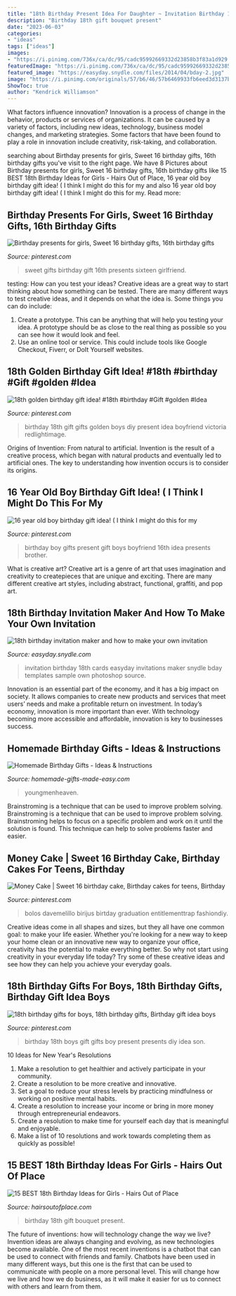 ```yaml
---
title: "18th Birthday Present Idea For Daughter ~ Invitation Birthday 18th Cards Easyday Invitations Maker Snydle Bday Templates Sample Own Photoshop Source"
description: "Birthday 18th gift bouquet present"
date: "2023-06-03"
categories:
- "ideas"
tags: ["ideas"]
images:
- "https://i.pinimg.com/736x/ca/dc/95/cadc95992669332d23858b3f83a1d929.jpg"
featuredImage: "https://i.pinimg.com/736x/ca/dc/95/cadc95992669332d23858b3f83a1d929.jpg"
featured_image: "https://easyday.snydle.com/files/2014/04/bday-2.jpg"
image: "https://i.pinimg.com/originals/57/b6/46/57b6469933fb6eed3d3137bd11b3dc8b.jpg"
ShowToc: true
author: "Kendrick Williamson"
---
```



What factors influence innovation?
Innovation is a process of change in the behavior, products or services of organizations. It can be caused by a variety of factors, including new ideas, technology, business model changes, and marketing strategies.
Some factors that have been found to play a role in innovation include creativity, risk-taking, and collaboration.

	

		
searching about Birthday presents for girls, Sweet 16 birthday gifts, 16th birthday gifts you've visit to the right page. We have 8 Pictures about Birthday presents for girls, Sweet 16 birthday gifts, 16th birthday gifts like 15 BEST 18th Birthday Ideas for Girls - Hairs Out of Place, 16 year old boy birthday gift idea! ( I think I might do this for my and also 16 year old boy birthday gift idea! ( I think I might do this for my. Read more:
		
    
## Birthday Presents For Girls, Sweet 16 Birthday Gifts, 16th Birthday Gifts

<img loading=lazy src="https://i.pinimg.com/originals/57/b6/46/57b6469933fb6eed3d3137bd11b3dc8b.jpg" onerror="this.onerror=null;this.src='https://tse2.mm.bing.net/th?id=OIP.riOqIYWqEkNnhjiCMqAfxAAAAA&amp;pid=15.1';" alt="Birthday presents for girls, Sweet 16 birthday gifts, 16th birthday gifts">

_Source: pinterest.com_

>sweet gifts birthday gift 16th presents sixteen girlfriend. 

	

testing: How can you test your ideas?
Creative ideas are a great way to start thinking about how something can be tested. There are many different ways to test creative ideas, and it depends on what the idea is. Some things you can do include:
1. Create a prototype. This can be anything that will help you testing your idea. A prototype should be as close to the real thing as possible so you can see how it would look and feel.
2. Use an online tool or service. This could include tools like Google Checkout, Fiverr, or DoIt Yourself websites.

    
## 18th Golden Birthday Gift Idea! #18th #birthday #Gift #golden #Idea

<img loading=lazy src="https://i.pinimg.com/736x/ca/dc/95/cadc95992669332d23858b3f83a1d929.jpg" onerror="this.onerror=null;this.src='https://tse3.mm.bing.net/th?id=OIP._gp8il8AdcaqyjFtel_P3gHaNK&amp;pid=15.1';" alt="18th golden birthday gift idea! #18th #birthday #Gift #golden #Idea">

_Source: pinterest.com_

>birthday 18th gift gifts golden boys diy present idea boyfriend victoria redlightimage. 

	

Origins of Invention: From natural to artificial.
Invention is the result of a creative process, which began with natural products and eventually led to artificial ones. The key to understanding how invention occurs is to consider its origins.

    
## 16 Year Old Boy Birthday Gift Idea! ( I Think I Might Do This For My

<img loading=lazy src="https://i.pinimg.com/736x/d5/d0/d4/d5d0d49ea642d08a86f3d3fac20db43a--boy-birthday-gifts-th-birthday.jpg" onerror="this.onerror=null;this.src='https://tse1.mm.bing.net/th?id=OIP.fUmVAJ28qIVZNfGVlog4QgHaHa&amp;pid=15.1';" alt="16 year old boy birthday gift idea! ( I think I might do this for my">

_Source: pinterest.com_

>birthday boy gifts present gift boys boyfriend 16th idea presents brother. 

	

What is creative art?
Creative art is a genre of art that uses imagination and creativity to createpieces that are unique and exciting. There are many different creative art styles, including abstract, functional, graffiti, and pop art.

    
## 18th Birthday Invitation Maker And How To Make Your Own Invitation

<img loading=lazy src="https://easyday.snydle.com/files/2014/04/bday-2.jpg" onerror="this.onerror=null;this.src='https://tse2.mm.bing.net/th?id=OIP._iFhf0VggPmKEW1OedcDvwHaKh&amp;pid=15.1';" alt="18th birthday invitation maker and how to make your own invitation">

_Source: easyday.snydle.com_

>invitation birthday 18th cards easyday invitations maker snydle bday templates sample own photoshop source. 

	

Innovation is an essential part of the economy, and it has a big impact on society. It allows companies to create new products and services that meet users’ needs and make a profitable return on investment. In today’s economy, innovation is more important than ever. With technology becoming more accessible and affordable, innovation is key to businesses success.

    
## Homemade Birthday Gifts - Ideas &amp; Instructions

<img loading=lazy src="https://www.homemade-gifts-made-easy.com/image-files/homemade-birthday-gifts-800x1351.jpg" onerror="this.onerror=null;this.src='https://tse3.mm.bing.net/th?id=OIP.GlqgsVtFi074-oBjzi5FhQHaMg&amp;pid=15.1';" alt="Homemade Birthday Gifts - Ideas &amp; Instructions">

_Source: homemade-gifts-made-easy.com_

>youngmenheaven. 

	

Brainstroming is a technique that can be used to improve problem solving.
Brainstroming is a technique that can be used to improve problem solving. Brainstroming helps to focus on a specific problem and work on it until the solution is found. This technique can help to solve problems faster and easier.

    
## Money Cake | Sweet 16 Birthday Cake, Birthday Cakes For Teens, Birthday

<img loading=lazy src="https://i.pinimg.com/736x/a0/33/7d/a0337d3e383f6a443fd47adf3a01fec7.jpg" onerror="this.onerror=null;this.src='https://tse4.mm.bing.net/th?id=OIP.KuiEviFqFrpXSuAIU6m06wHaJ3&amp;pid=15.1';" alt="Money Cake | Sweet 16 birthday cake, Birthday cakes for teens, Birthday">

_Source: pinterest.com_

>bolos davemelillo birijus birtday graduation entitlementtrap fashiondiy. 

	

Creative ideas come in all shapes and sizes, but they all have one common goal: to make your life easier. Whether you're looking for a new way to keep your home clean or an innovative new way to organize your office, creativity has the potential to make everything better. So why not start using creativity in your everyday life today? Try some of these creative ideas and see how they can help you achieve your everyday goals.

    
## 18th Birthday Gifts For Boys, 18th Birthday Gifts, Birthday Gift Idea Boys

<img loading=lazy src="https://i.pinimg.com/originals/78/44/ee/7844eed62d83012829970886edb4b2a6.jpg" onerror="this.onerror=null;this.src='https://tse4.mm.bing.net/th?id=OIP.xlSRHzkSxX2-RlNpEJoTwAHaJ4&amp;pid=15.1';" alt="18th birthday gifts for boys, 18th birthday gifts, Birthday gift idea boys">

_Source: pinterest.com_

>birthday 18th boys gift gifts boy present presents diy idea son. 

	

10 Ideas for New Year's Resolutions
1. Make a resolution to get healthier and actively participate in your community. 
2. Create a resolution to be more creative and innovative. 
3. Set a goal to reduce your stress levels by practicing mindfulness or working on positive mental habits. 
4. Create a resolution to increase your income or bring in more money through entrepreneurial endeavors. 
5. Create a resolution to make time for yourself each day that is meaningful and enjoyable. 
6. Make a list of 10 resolutions and work towards completing them as quickly as possible!

    
## 15 BEST 18th Birthday Ideas For Girls - Hairs Out Of Place

<img loading=lazy src="https://hairsoutofplace.com/wp-content/uploads/2020/11/birthday-ideas-for-your-18th.jpg" onerror="this.onerror=null;this.src='https://tse4.mm.bing.net/th?id=OIP.w3r6oe6wSRZHfSWOsYHT9gHaJ4&amp;pid=15.1';" alt="15 BEST 18th Birthday Ideas for Girls - Hairs Out of Place">

_Source: hairsoutofplace.com_

>birthday 18th gift bouquet present. 

	

The future of inventions: how will technology change the way we live?
Invention ideas are always changing and evolving, as new technologies become available. One of the most recent inventions is a chatbot that can be used to connect with friends and family. Chatbots have been used in many different ways, but this one is the first that can be used to communicate with people on a more personal level. This will change how we live and how we do business, as it will make it easier for us to connect with others and learn from them.

